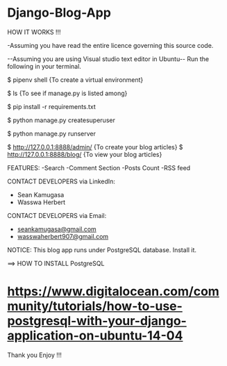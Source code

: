 # Django-Blog-App
HOW IT WORKS !!!

-Assuming you have read the entire licence governing this source code.

--Assuming you are using Visual studio text editor in Ubuntu--
Run the following in your terminal.

$ pipenv shell                        {To create a virtual environment}

$ ls                                  {To see if manage.py is listed among}

$ pip install -r requirements.txt   

$ python manage.py createsuperuser

$ python manage.py runserver

$ http://127.0.0.1:8888/admin/        {To create your blog articles}
$ http://127.0.0.1:8888/blog/         {To view your blog articles}

 FEATURES:
-Search
-Comment Section
-Posts Count
-RSS feed

 CONTACT DEVELOPERS via LinkedIn:
- Sean Kamugasa   
- Wasswa Herbert  

 CONTACT DEVELOPERS via Email:
- seankamugasa@gmail.com
- wasswaherbert907@gmail.com
 
NOTICE:
This blog app runs under PostgreSQL database. Install it.

==> HOW TO INSTALL PostgreSQL

# https://www.digitalocean.com/community/tutorials/how-to-use-postgresql-with-your-django-application-on-ubuntu-14-04

Thank you
Enjoy !!! 
